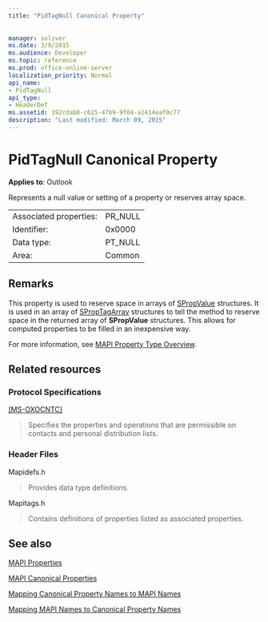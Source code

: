 ```yaml
---
title: "PidTagNull Canonical Property"
 
 
manager: soliver
ms.date: 3/9/2015
ms.audience: Developer
ms.topic: reference
ms.prod: office-online-server
localization_priority: Normal
api_name:
- PidTagNull
api_type:
- HeaderDef
ms.assetid: 192cdab8-c615-47b9-9f04-a1414eaf0c77
description: "Last modified: March 09, 2015"
---
```


# PidTagNull Canonical Property

  
  
**Applies to**: Outlook 
  
Represents a null value or setting of a property or reserves array space.
  
|||
|:-----|:-----|
|Associated properties:  <br/> |PR_NULL  <br/> |
|Identifier:  <br/> |0x0000  <br/> |
|Data type:  <br/> |PT_NULL  <br/> |
|Area:  <br/> |Common  <br/> |
   
## Remarks

This property is used to reserve space in arrays of [SPropValue](spropvalue.md) structures. It is used in an array of [SPropTagArray](sproptagarray.md) structures to tell the method to reserve space in the returned array of **SPropValue** structures. This allows for computed properties to be filled in an inexpensive way. 
  
For more information, see [MAPI Property Type Overview](mapi-property-type-overview.md).
  
## Related resources

### Protocol Specifications

[[MS-OXOCNTC]](http://msdn.microsoft.com/library/9b636532-9150-4836-9635-9c9b756c9ccf%28Office.15%29.aspx)
  
> Specifies the properties and operations that are permissible on contacts and personal distribution lists.
    
### Header Files

Mapidefs.h
  
> Provides data type definitions.
    
Mapitags.h
  
> Contains definitions of properties listed as associated properties.
    
## See also



[MAPI Properties](mapi-properties.md)
  
[MAPI Canonical Properties](mapi-canonical-properties.md)
  
[Mapping Canonical Property Names to MAPI Names](mapping-canonical-property-names-to-mapi-names.md)
  
[Mapping MAPI Names to Canonical Property Names](mapping-mapi-names-to-canonical-property-names.md)

